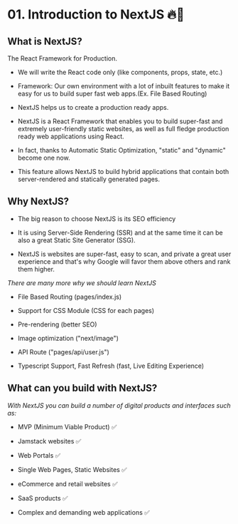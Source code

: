 # 01. Introduction to NextJS 🔥🚀

## What is NextJS?

The React Framework for Production.

- We will write the React code only (like components, props, state, etc.)
- Framework: Our own environment with a lot of inbuilt features to make it easy for us to build super fast web apps.(Ex. File Based Routing)
- NextJS helps us to create a production ready apps.

- NextJS is a React Framework that enables you to build super-fast and extremely user-friendly static websites, as well as full fledge production ready web applications using React.

- In fact, thanks to Automatic Static Optimization, "static" and "dynamic" become one now.

- This feature allows NextJS to build hybrid applications that contain both server-rendered and statically generated pages.

## Why NextJS?

- The big reason to choose NextJS is its SEO efficiency

- It is using Server-Side Rendering (SSR) and at the same time it can be also a great Static Site Generator (SSG).

- NextJS is websites are super-fast, easy to scan, and private a great user experience and that's why Google will favor them above others and rank them higher.

_There are many more why we should learn NextJS_

- File Based Routing (pages/index.js)

- Support for CSS Module (CSS for each pages)

- Pre-rendering (better SEO)

- Image optimization ("next/image")

- API Route ("pages/api/user.js")

- Typescript Support, Fast Refresh (fast, Live Editing Experience)

## What can you build with NextJS?

_With NextJS you can build a number of digital products and interfaces such as:_

- MVP (Minimum Viable Product) ✅

- Jamstack websites ✅

- Web Portals ✅

- Single Web Pages, Static Websites ✅

- eCommerce and retail websites ✅

- SaaS products ✅

- Complex and demanding web applications ✅

